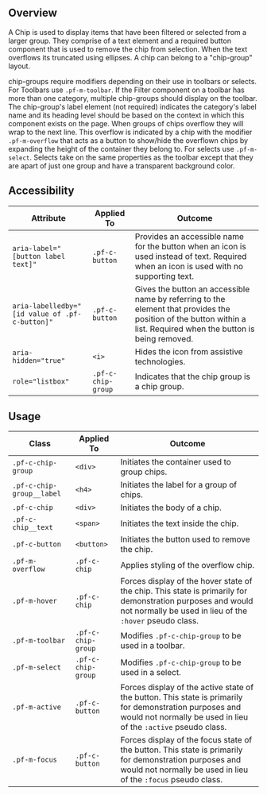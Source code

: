 ## Overview

A Chip is used to display items that have been filtered or selected from a larger group. They comprise of a text element and a required button component that is used to remove the chip from selection. When the text overflows its truncated using ellipses. A chip can belong to a "chip-group" layout. 

chip-groups require modifiers depending on their use in toolbars or selects. For Toolbars use `.pf-m-toolbar`. If the Filter component on a toolbar has more than one category, multiple chip-groups should display on the toolbar. The chip-group's label element (not required) indicates the category's label name and its heading level should be based on the context in which this component exists on the page. When groups of chips overflow they will wrap to the next line. This overflow is indicated by a chip with the modifier `.pf-m-overflow` that acts as a button to show/hide the overflown chips by expanding the height of the container they belong to. For selects use `.pf-m-select`. Selects take on the same properties as the toolbar except that they are apart of just one group and have a transparent background color.


## Accessibility

| Attribute | Applied To | Outcome |
| -- | -- | -- |
| `aria-label="[button label text]"` | `.pf-c-button` |  Provides an accessible name for the button when an icon is used instead of text. Required when an icon is used with no supporting text. |
| `aria-labelledby="[id value of .pf-c-button]"` | `.pf-c-button` | Gives the button an accessible name by referring to the element that provides the position of the button within a list. Required when the button is being removed. |
| `aria-hidden="true"` | `<i>` |  Hides the icon from assistive technologies. |
| `role="listbox"` | `.pf-c-chip-group` | Indicates that the chip group is a chip group. |

## Usage

| Class | Applied To | Outcome |
| -- | -- | -- |
| `.pf-c-chip-group` | `<div>` | Initiates the container used to group chips. |
| `.pf-c-chip-group__label` | `<h4>` | Initiates the label for a group of chips. |
| `.pf-c-chip` | `<div>` | Initiates the body of a chip. |
| `.pf-c-chip__text` | `<span>` | Initiates the text inside the chip. |
| `.pf-c-button` | `<button>` | Initiates the button used to remove the chip. |
| `.pf-m-overflow` | `.pf-c-chip` | Applies styling of the overflow chip. |
| `.pf-m-hover` | `.pf-c-chip` | Forces display of the hover state of the chip. This state is primarily for demonstration purposes and would not normally be used in lieu of the `:hover` pseudo class. |
| `.pf-m-toolbar` | `.pf-c-chip-group` | Modifies `.pf-c-chip-group` to be used in a toolbar. |
| `.pf-m-select` | `.pf-c-chip-group` | Modifies `.pf-c-chip-group` to be used in a select. |
| `.pf-m-active` | `.pf-c-button` | Forces display of the active state of the button. This state is primarily for demonstration purposes and would not normally be used in lieu of the `:active` pseudo class. |
| `.pf-m-focus` | `.pf-c-button` | Forces display of the focus state of the button. This state is primarily for demonstration purposes and would not normally be used in lieu of the `:focus` pseudo class. |